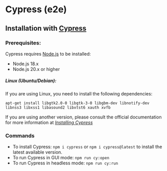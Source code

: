 Cypress (e2e)
=========

Installation with [Cypress](https://www.cypress.io/)
--------

### Prerequisites:
Cypress requires [Node.js](https://nodejs.org/en) to be installed:
* Node.js 18.x
* Node.js 20.x or higher

##### Linux (Ubuntu/Debian):
If you are using Linux, you need to install the following dependencies:
~~~CLI
apt-get install libgtk2.0-0 libgtk-3-0 libgbm-dev libnotify-dev libnss3 libxss1 libasound2 libxtst6 xauth xvfb
~~~
If you are using another version, please consult the official documentation for more information at [_Installing Cypress_](https://docs.cypress.io/guides/getting-started/installing-cypress)

### Commands
* To install Cypress: `npm i cypress` or `npm i cypress@latest` to install the latest available version.
* To run Cypress in GUI mode: `npm run cy:open`
* To run Cypress in headless mode: `npm run cy:run`
